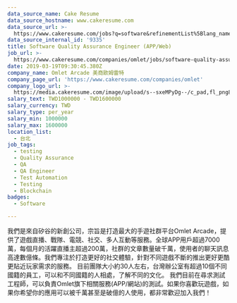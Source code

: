 ```yaml
---
data_source_name: Cake Resume
data_source_hostname: www.cakeresume.com
data_source_url: >-
  https://www.cakeresume.com/jobs?q=software&refinementList%5Blang_name%5D%5B0%5D=English&refinementList%5Bsalary_type%5D=per_year&range%5Bsalary_range%5D%5Bmin%5D=1000000&page=2
data_source_internal_id: '9335'
title: Software Quality Assurance Engineer (APP/Web)
job_url: >-
  https://www.cakeresume.com/companies/omlet/jobs/software-quality-assurance-engineer
date: 2019-03-19T09:30:45.380Z
company_name: Omlet Arcade 美商歐姆雷特
company_page_url: 'https://www.cakeresume.com/companies/omlet'
company_logo_url: >-
  https://media.cakeresume.com/image/upload/s--sxeMPyDg--/c_pad,fl_png8,h_200,w_200/v1520233453/k9edl4vpwez5wnkb3rbo.png
salary_text: TWD1000000 - TWD1600000
salary_currency: TWD
salary_type: per_year
salary_min: 1000000
salary_max: 1600000
location_list:
  - 台北
job_tags:
  - testing
  - Quality Assurance
  - QA
  - QA Engineer
  - Test Automation
  - Testing
  - Blockchain
badges:
  - Software

---
```


我們是來自矽谷的新創公司，宗旨是打造最大的手遊社群平台Omlet Arcade，提供了遊戲直播、戰隊、電競、社交、多人互動等服務。全球APP用戶超過7000萬，每個月的活躍直播主超過200萬，社群的文章數量破千萬，使用者的聊天訊息高達數億條。我們專注於打造更好的社交體驗，針對不同遊戲不斷的推出更好更酷更貼近玩家需求的服務。 目前團隊大小約30人左右，台灣辦公室有超過10個不同國籍的員工，可以和不同國籍的人相處，了解不同的文化。 我們目前在尋求測試工程師，可以負責Omlet旗下相關服務(APP/網站)的測試。如果你喜歡玩遊戲，如果你希望你的應用可以被千萬甚至是破億的人使用，都非常歡迎加入我們！